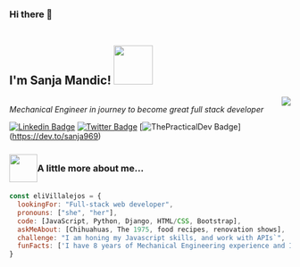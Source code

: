 ### Hi there 👋



<div style = 'display: flex; align-items: center'><h2>I'm Sanja Mandic! <img src="https://c.tenor.com/xBymNb6cXyoAAAAi/kondochan-wave.gif" width="70"></h2></div>
<img align='right' src="http://24.media.tumblr.com/4693866b7e650fe4edbb07210d441a8b/tumblr_n4ufo4CKGD1t4opb8o1_400.gif">
<p><em>Mechanical Engineer in journey to become great full stack developer</em></p>

[![Linkedin Badge](https://img.shields.io/badge/-Sanja%20Mandic-blue?style=flat-square&logo=Linkedin&logoColor=white&link=https://www.linkedin.com/in/sanja-mandic-823995a2/)](https://www.linkedin.com/in/sanja-mandic-823995a2//)
[![Twitter Badge](https://img.shields.io/badge/-@sanja42_-1ca0f1?style=flat-square&labelColor=1ca0f1&logo=twitter&logoColor=white&link=https://twitter.com/SanjaMandic42)](https://twitter.com/SanjaMandic42)
[![ThePracticalDev Badge](https://img.shields.io/badge/-SanjaMandic-0A0A0A?style=flat-square&labelColor=black&logo=dev.to&link=https://dev.to/sanja969)]
(https://dev.to/sanja969)

### <div style = 'display: flex; align-items: center'><img src="https://i0.wp.com/brightestyoungthings.com/wp-content/uploads/2014/02/despicable-me-gif.gif?fit=480%2C254&quality=100&ssl=1" width="50"> <p>A little more about me...</p></div>

```javascript
const eliVillalejos = {
  lookingFor: "Full-stack web developer",
  pronouns: ["she", "her"],
  code: [JavaScript, Python, Django, HTML/CSS, Bootstrap],
  askMeAbout: [Chihuahuas, The 1975, food recipes, renovation shows],
  challenge: "I am honing my Javascript skills, and work with APIs`",
  funFacts: ['I have 8 years of Mechanical Engineering experience and I took the amazing journey of becoming a full-stack Developer']
}
```

<!--END_SECTION:waka-->
